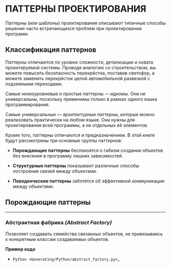 # ПАТТЕРНЫ ПРОЕКТИРОВАНИЯ

Паттерны (или шаблоны) проектирования описывают
типичные способы решения часто встречающихся
проблем при проектировании программ.

## Классификация паттернов

Паттерны отличаются по уровню сложности, детализации и охвата проектируемой системы. Проводя аналогию со строительством, вы можете повысить безопасность перекрёстка, поставив светофор, а можете заменить перекрёсток целой автомобильной развязкой с подземными переходами.

Самые низкоуровневые и простые паттерны — идиомы. Они не универсальны, поскольку применимы только в рамках одного языка программирования.

Самые универсальные — архитектурные паттерны, которые можно реализовать практически на любом языке. Они нужны для проектирования всей программы, а не отдельных её элементов.

Кроме того, паттерны отличаются и предназначением. В этой книге будут рассмотрены три основные группы паттернов:

- **Порождающие паттерны** беспокоятся о гибком создании объектов без внесения в программу лишних зависимостей.

- **Структурные паттерны** показывают различные способы построения связей между объектами.

- **Поведенческие паттерны** заботятся об эффективной коммуникации между объектами.

## **Порождающие паттерны**

***

### Абстрактная фабрика _(Abstract Factory)_

Позволяет создавать семейства связанных объектов, не привязываясь к конкретным классам создаваемых объектов.

**Пример кода**

- `Python <Generating/Python/abstract_factory.py>`\_
